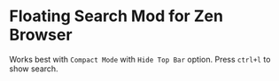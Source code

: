
# Floating Search Mod for Zen Browser
Works best with `Compact Mode` with `Hide Top Bar` option.
Press `ctrl+l` to show search.

